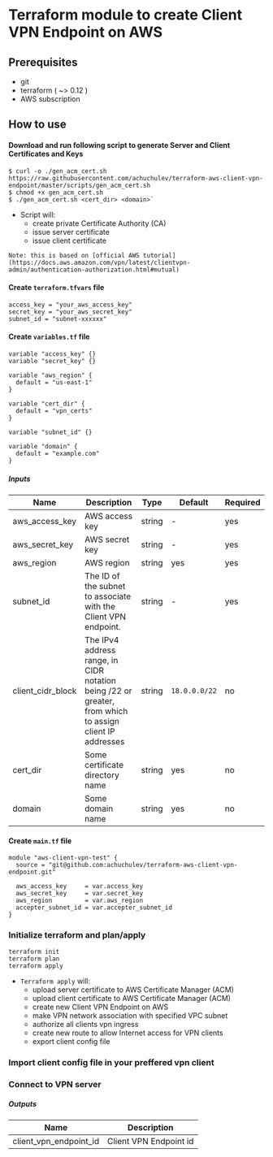 # Terraform module to create Client VPN Endpoint on AWS

## Prerequisites

- git
- terraform ( ~> 0.12 )
- AWS subscription

## How to use

#### Download and run following script to generate Server and Client Certificates and Keys

```
$ curl -o ./gen_acm_cert.sh https://raw.githubusercontent.com/achuchulev/terraform-aws-client-vpn-endpoint/master/scripts/gen_acm_cert.sh
$ chmod +x gen_acm_cert.sh
$ ./gen_acm_cert.sh <cert_dir> <domain>`
```

- Script will:
  - create private Certificate Authority (CA)
  - issue server certificate
  - issue client certificate

```
Note: this is based on [official AWS tutorial](https://docs.aws.amazon.com/vpn/latest/clientvpn-admin/authentication-authorization.html#mutual)
```

#### Create `terraform.tfvars` file

```
access_key = "your_aws_access_key"
secret_key = "your_aws_secret_key"
subnet_id = "subnet-xxxxxx"
```

#### Create `variables.tf` file

```
variable "access_key" {}
variable "secret_key" {}

variable "aws_region" {
  default = "us-east-1"
}

variable "cert_dir" {
  default = "vpn_certs"
}

variable "subnet_id" {}

variable "domain" {
  default = "example.com"
}
```

##### Inputs

| Name  |	Description |	Type |  Default |	Required
| ----- | ----------- | ---- |  ------- | --------
| aws_access_key | AWS access key | string  | -   | yes
| aws_secret_key | AWS secret key | string  | -   | yes
| aws_region | AWS region     | string  | yes | yes
| subnet_id | The ID of the subnet to associate with the Client VPN endpoint. | string  | -   | yes
| client_cidr_block | The IPv4 address range, in CIDR notation being /22 or greater, from which to assign client IP addresses | string  | `18.0.0.0/22` | no
| cert_dir | Some certificate directory name | string  | yes | no
| domain | Some domain name     | string  | yes | no

#### Create `main.tf` file

```
module "aws-client-vpn-test" {
  source = "git@github.com:achuchulev/terraform-aws-client-vpn-endpoint.git"

  aws_access_key     = var.access_key
  aws_secret_key     = var.secret_key
  aws_region         = var.aws_region
  accepter_subnet_id = var.accepter_subnet_id
}

```

### Initialize terraform and plan/apply

```
terraform init
terraform plan
terraform apply
```

- `Terraform apply` will:
  - upload server certificate to AWS Certificate Manager (ACM)
  - upload client certificate to AWS Certificate Manager (ACM)
  - create new Client VPN Endpoint on AWS 
  - make VPN network association with specified VPC subnet
  - authorize all clients vpn ingress
  - create new route to allow Internet access for VPN clients
  - export client config file

### Import client config file in your preffered vpn client

### Connect to VPN server

  ##### Outputs

| Name  |	Description 
| ----- | ----------- 
| client_vpn_endpoint_id | Client VPN Endpoint id
